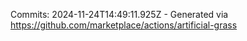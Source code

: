 Commits: 2024-11-24T14:49:11.925Z - Generated via https://github.com/marketplace/actions/artificial-grass
<br>
